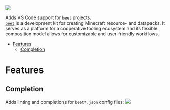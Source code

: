 ![](https://raw.githubusercontent.com/mcbeet/vscode-beet/main/images/banner.png)

Adds VS Code support for [`beet`](https://github.com/mcbeet/beet) projects.<br>
[`beet`](https://github.com/mcbeet/beet) is a development kit for creating Minecraft resource- and datapacks. It serves as a platform for a cooperative tooling ecosystem and its flexible composition model allows for customizable and user-friendly workflows.

- [Features](#Extension-Features)
    - [Completion](#Completion)

# Features
## Completion
Adds linting and completions for `beet*.json` config files:
![](https://raw.githubusercontent.com/mcbeet/vscode-beet/main/images/demo.gif)